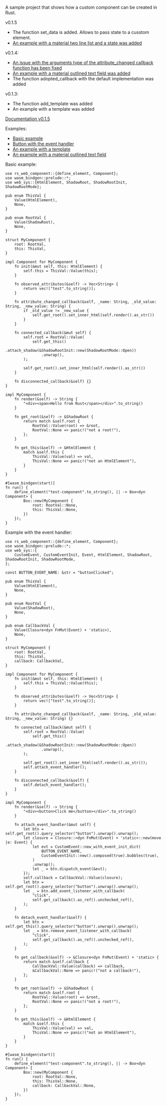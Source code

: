 A sample project that shows how a custom component can be created in Rust.

v0.1.5
- The function set_data is added. Allows to pass state to a cusstom element.
- [An example with a material two line list and a state was added](https://github.com/YuriyRum/rs_web_component/tree/master/examples/material_two_line_list)

v0.1.4:
- [An issue with the arguments type of the attribute_changed callback function has been fixed](https://github.com/YuriyRum/rs_web_component/issues/1)
- [An example with a material outlined text field was added](https://github.com/YuriyRum/rs_web_component/tree/master/examples/material_input)
- The function adopted_callback with the default implementation was added

v0.1.3:
- The function add_template was added
- An example with a template was added

[Documentation v0.1.5](https://docs.rs/rs_web_component/0.1.4/rs_web_component)

Examples:
- [Basic example](https://github.com/YuriyRum/rs_web_component/tree/master/examples/simple_web_component)
- [Button with the event handler](https://github.com/YuriyRum/rs_web_component/tree/master/examples/button_with_event_handler)
- [An example with a template](https://github.com/YuriyRum/rs_web_component/tree/master/examples/simple_template)
- [An example with a material outlined text field](https://github.com/YuriyRum/rs_web_component/tree/master/examples/material_input)

Basic example:
```
use rs_web_component::{define_element, Component};
use wasm_bindgen::prelude::*;
use web_sys::{HtmlElement, ShadowRoot, ShadowRootInit, ShadowRootMode};

pub enum ThisVal {
    Value(HtmlElement),
    None,
}

pub enum RootVal {
    Value(ShadowRoot),
    None,
}

struct MyComponent {
    root: RootVal,
    this: ThisVal,
}

impl Component for MyComponent {
    fn init(&mut self, this: HtmlElement) {
        self.this = ThisVal::Value(this);
    }

    fn observed_attributes(&self) -> Vec<String> {
        return vec!["test".to_string()];
    }

    fn attribute_changed_callback(&self, _name: String, _old_value: String, _new_value: String) {
        if _old_value != _new_value {
            self.get_root().set_inner_html(self.render().as_str())
        }
    }

    fn connected_callback(&mut self) {
        self.root = RootVal::Value(
            self.get_this()
                .attach_shadow(&ShadowRootInit::new(ShadowRootMode::Open))
                .unwrap(),
        );

        self.get_root().set_inner_html(self.render().as_str())
    }

    fn disconnected_callback(&self) {}
}

impl MyComponent {
    fn render(&self) -> String {
        "<div><span>Hello from Rust</span></div>".to_string()
    }

    fn get_root(&self) -> &ShadowRoot {
        return match &self.root {
            RootVal::Value(root) => &root,
            RootVal::None => panic!("not a root!"),
        };
    }

    fn get_this(&self) -> &HtmlElement {
        match &self.this {
            ThisVal::Value(val) => val,
            ThisVal::None => panic!("not an HtmlElement"),
        }
    }
}

#[wasm_bindgen(start)]
fn run() {
    define_element("test-component".to_string(), || -> Box<dyn Component> {
        Box::new(MyComponent {
            root: RootVal::None,
            this: ThisVal::None,
        })
    });
}
```

Example with the event handler:

```
use rs_web_component::{define_element, Component};
use wasm_bindgen::prelude::*;
use web_sys::{
    CustomEvent, CustomEventInit, Event, HtmlElement, ShadowRoot, ShadowRootInit, ShadowRootMode,
};

const BUTTON_EVENT_NAME: &str = "buttonClicked";

pub enum ThisVal {
    Value(HtmlElement),
    None,
}

pub enum RootVal {
    Value(ShadowRoot),
    None,
}

pub enum CallbackVal {
    Value(Closure<dyn FnMut(Event) + 'static>),
    None,
}

struct MyComponent {
    root: RootVal,
    this: ThisVal,
    callback: CallbackVal,
}

impl Component for MyComponent {
    fn init(&mut self, this: HtmlElement) {
        self.this = ThisVal::Value(this);
    }

    fn observed_attributes(&self) -> Vec<String> {
        return vec!["test".to_string()];
    }

    fn attribute_changed_callback(&self, _name: String, _old_value: String, _new_value: String) {}

    fn connected_callback(&mut self) {
        self.root = RootVal::Value(
            self.get_this()
                .attach_shadow(&ShadowRootInit::new(ShadowRootMode::Open))
                .unwrap(),
        );

        self.get_root().set_inner_html(self.render().as_str());
        self.attach_event_handler();
    }

    fn disconnected_callback(&self) {
        self.detach_event_handler();
    }
}

impl MyComponent {
    fn render(&self) -> String {
        "<div><button>Click me</button></div>".to_string()
    }

    fn attach_event_handler(&mut self) {
        let btn = self.get_root().query_selector("button").unwrap().unwrap();
        let closure = Closure::<dyn FnMut(Event) + 'static>::new(move |e: Event| {
            let evt = CustomEvent::new_with_event_init_dict(
                BUTTON_EVENT_NAME,
                CustomEventInit::new().composed(true).bubbles(true),
            )
            .unwrap();
            let _ = btn.dispatch_event(&evt);
        });
        self.callback = CallbackVal::Value(closure);
        let btn = self.get_root().query_selector("button").unwrap().unwrap();
        let _ = btn.add_event_listener_with_callback(
            "click",
            self.get_callback().as_ref().unchecked_ref(),
        );
    }

    fn detach_event_handler(&self) {
        let btn = self.get_this().query_selector("button").unwrap().unwrap();
        let _ = btn.remove_event_listener_with_callback(
            "click",
            self.get_callback().as_ref().unchecked_ref(),
        );
    }

    fn get_callback(&self) -> &Closure<dyn FnMut(Event) + 'static> {
        return match &self.callback {
            CallbackVal::Value(callback) => callback,
            &CallbackVal::None => panic!("not a callback!"),
        };
    }

    fn get_root(&self) -> &ShadowRoot {
        return match &self.root {
            RootVal::Value(root) => &root,
            RootVal::None => panic!("not a root!"),
        };
    }

    fn get_this(&self) -> &HtmlElement {
        match &self.this {
            ThisVal::Value(val) => val,
            ThisVal::None => panic!("not an HtmlElement"),
        }
    }
}

#[wasm_bindgen(start)]
fn run() {
    define_element("test-component".to_string(), || -> Box<dyn Component> {
        Box::new(MyComponent {
            root: RootVal::None,
            this: ThisVal::None,
            callback: CallbackVal::None,
        })
    });
}
```